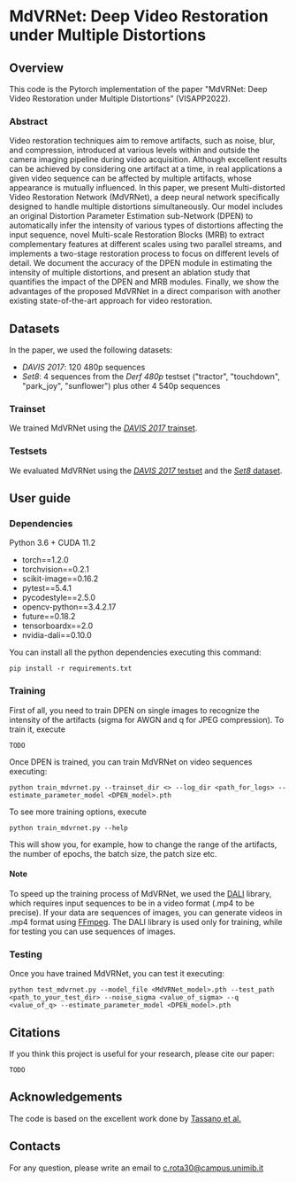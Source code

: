 # MdVRNet: Deep Video Restoration under Multiple Distortions


## Overview
This code is the Pytorch implementation of the paper "MdVRNet: Deep Video Restoration under Multiple Distortions" (VISAPP2022).

### Abstract
Video restoration techniques aim to remove artifacts, such as noise, blur, and compression, introduced at various levels within and outside the camera imaging pipeline during video acquisition. 
Although excellent results can be achieved by considering one artifact at a time, in real applications a given video sequence can be affected by multiple artifacts, whose appearance is mutually influenced.
In this paper, we present Multi-distorted Video Restoration Network (MdVRNet), a deep neural network specifically designed to handle multiple distortions simultaneously.
Our model includes an original Distortion Parameter Estimation sub-Network (DPEN) to automatically infer the intensity of various types of distortions affecting the input sequence, novel Multi-scale Restoration Blocks (MRB) to extract complementary features at different scales using two parallel streams, and implements a two-stage restoration process to focus on different levels of detail.
We document the accuracy of the DPEN module in estimating the intensity of multiple distortions, and present an ablation study that quantifies the impact of the DPEN and MRB modules. Finally, we show the advantages of the proposed MdVRNet in a direct comparison with another existing state-of-the-art approach for video restoration.

## Datasets
In the paper, we used the following datasets:
- *DAVIS 2017*: 120 480p sequences
- *Set8*: 4 sequences from the *Derf 480p* testset ("tractor", "touchdown", "park_joy", "sunflower") plus other 4 540p sequences
### Trainset
We trained MdVRNet using the [*DAVIS 2017* trainset](https://www.dropbox.com/sh/20n4cscqkqsfgoj/AACfjXp3q6tW-S56l_noKzO3a/training?dl=0&subfolder_nav_tracking=1).
### Testsets
We evaluated MdVRNet using the [*DAVIS 2017* testset](https://drive.google.com/file/d/1seZVrqSlbx89fd43FOQUk0YVli64hEe1/view?usp=sharing) and the [*Set8* dataset](https://www.dropbox.com/sh/20n4cscqkqsfgoj/AABGftyJuJDwuCLGczL-fKvBa/test_sequences?dl=0&subfolder_nav_tracking=1). 

## User guide

### Dependencies
Python 3.6 + CUDA 11.2
- torch==1.2.0 
- torchvision==0.2.1
- scikit-image==0.16.2
- pytest==5.4.1
- pycodestyle==2.5.0
- opencv-python==3.4.2.17
- future==0.18.2
- tensorboardx==2.0
- nvidia-dali==0.10.0

You can install all the python dependencies executing this command:
```
pip install -r requirements.txt
```

### Training
First of all, you need to train DPEN on single images to recognize the intensity of the artifacts (sigma for AWGN and q for JPEG compression). To train it, execute
```
TODO
```
Once DPEN is trained, you can train MdVRNet on video sequences executing:
```
python train_mdvrnet.py --trainset_dir <> --log_dir <path_for_logs> --estimate_parameter_model <DPEN_model>.pth
```
To see more training options, execute
```
python train_mdvrnet.py --help
```
This will show you, for example, how to change the range of the artifacts, the number of epochs, the batch size, the patch size etc.
#### Note
To speed up the training process of MdVRNet, we used the [DALI](https://developer.nvidia.com/dali) library, which requires input sequences to be in a video format (.mp4 to be precise). If your data are sequences of images, you can generate videos in .mp4 format using [FFmpeg](https://www.ffmpeg.org/). The DALI library is used only for training, while for testing you can use sequences of images.

### Testing
Once you have trained MdVRNet, you can test it executing:
```
python test_mdvrnet.py --model_file <MdVRNet_model>.pth --test_path <path_to_your_test_dir> --noise_sigma <value_of_sigma> --q <value_of_q> --estimate_parameter_model <DPEN_model>.pth
```

## Citations
If you think this project is useful for your research, please cite our paper:
```
TODO
```

## Acknowledgements
The code is based on the excellent work done by [Tassano et al.](https://github.com/m-tassano/fastdvdnet)

## Contacts
For any question, please write an email to c.rota30@campus.unimib.it
